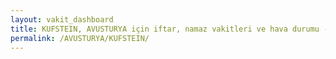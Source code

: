 ```yaml
---
layout: vakit_dashboard
title: KUFSTEIN, AVUSTURYA için iftar, namaz vakitleri ve hava durumu - ilçe/eyalet seç
permalink: /AVUSTURYA/KUFSTEIN/
---
```


<script type="text/javascript">
  var GLOBAL_COUNTRY = 'AVUSTURYA';
  var GLOBAL_CITY = 'KUFSTEIN';
  var GLOBAL_STATE = '';
  var lat = 72;
  var lon = 21;
</script>
